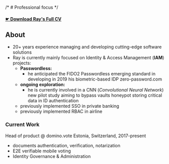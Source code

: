 /* # Professional focus */

#### [ ☛ Download **Ray's Full CV**](https://bit.ly/raysume-onepage)

## About
- 20+ years experience managing and developing cutting-edge software solutions
- Ray is currently mainly focused on Identity & Access Management (**IAM**) projects: 
  - **Passwordless:** 
    - he anticipated the FIDO2 Passwordless emerging standard in developing in 2019 his biometric-based IDP zero-password.com
  - **ongoing exploration:** 
    - he is currently involved in a CNN (_Convolutional Neural Network_) new pilot study aiming to bypass vaults honeypot storing critical data in ID authentication
  - previously implemented SSO in private banking
  - previously implemented RBAC in airline

### Current Work
Head of product @ domino.vote  Estonia, Switzerland, 2017-present
- documents authentication, verification, notarization
- E2E verifiable mobile voting 
- Identity Governance & Administration
